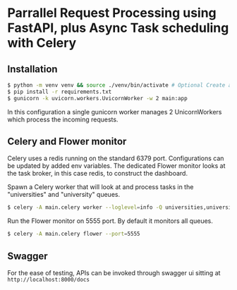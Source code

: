 # Parrallel Request Processing using FastAPI, plus Async Task scheduling with Celery

## Installation
```bash
$ python -m venv venv && source ./venv/bin/activate # Optional Create and activate a virtual environment
$ pip install -r requirements.txt
$ gunicorn -k uvicorn.workers.UvicornWorker -w 2 main:app 
```

In this configuration a single gunicorn worker manages 2 UnicornWorkers which process the incoming requests.

## Celery and Flower monitor

Celery uses a redis running on the standard 6379 port. Configurations can be updated by added env variables.
The dedicated Flower monitor looks at the task broker, in this case redis, to construct the dashboard.

Spawn a Celery worker that will look at and process tasks in the "universities" and "university" queues.
```bash
$ celery -A main.celery worker --loglevel=info -Q universities,university # Start celery worker for the specified queues
```
Run the Flower monitor on 5555 port.
By default it monitors all queues.
```bash
$ celery -A main.celery flower --port=5555
```
## Swagger
For the ease of testing, APIs can be invoked through swagger ui sitting at
```http://localhost:8000/docs```
